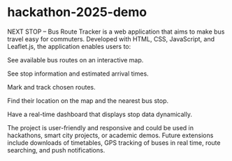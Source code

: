 # hackathon-2025-demo

NEXT STOP – Bus Route Tracker is a web application that aims to make bus travel easy for commuters. Developed with HTML, CSS, JavaScript, and Leaflet.js, the application enables users to:

See available bus routes on an interactive map.

See stop information and estimated arrival times.

Mark and track chosen routes.

Find their location on the map and the nearest bus stop.

Have a real-time dashboard that displays stop data dynamically.

The project is user-friendly and responsive and could be used in hackathons, smart city projects, or academic demos. Future extensions include downloads of timetables, GPS tracking of buses in real time, route searching, and push notifications.